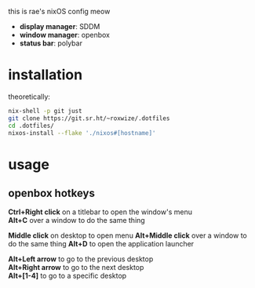 this is rae's nixOS config meow

- **display manager**: SDDM
- **window manager**: openbox
- **status bar**: polybar

# installation

theoretically:

```sh
nix-shell -p git just
git clone https://git.sr.ht/~roxwize/.dotfiles
cd .dotfiles/
nixos-install --flake './nixos#[hostname]'
```

# usage

## openbox hotkeys

**Ctrl+Right click** on a titlebar to open the window's menu<br>
**Alt+C** over a window to do the same thing

**Middle click** on desktop to open menu
**Alt+Middle click** over a window to do the same thing
**Alt+D** to open the application launcher

**Alt+Left arrow** to go to the previous desktop<br>
**Alt+Right arrow** to go to the next desktop<br>
**Alt+[1-4]** to go to a specific desktop


